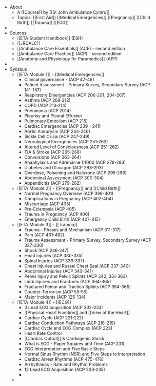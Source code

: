 - About
	- A [[Course]] by [[St John Ambulance Cymru]]
	- Topics: [[First Aid]] [[Medical Emergencies]] [[Pregnancy]] [[Child Birth]] [[Trauma]] [[ECG]]
-
- Sources
	- [[ETA Student Handbook]] (ESH)
	- [[JRCALC]]
	- [[Ambulance Care Essentials]] (ACE) - second edition
	- [[Ambulance Care Practice]]  (ACP) - second edition
	- [[Anatomy and Physiology for Paramedics]] (APP)
-
- Syllabus
	- [[ETA Module 1]] - [[Medical Emergencies]]
		- Clinical governance - (ACP 47-48)
		- Patient Assessment - Primary Survey,  Secondary Survey (ACP 141-147)
		- Respiratory Emergencies (ACP 200-201, 204-207)
		- Asthma (ACP 208-212)
		- COPD (ACP 213-214)
		- Pneumonia (ACP 2014)
		- Pleurisy and Pleural Effusion
		- Pulmonary Embolism (ACP 215)
		- Cardiac Emergencies (ACP 239 - 241)
		- Aortic Aneurysm (ACP 244-246)
		- Sickle Cell Crisis (ACP 247-249)
		- Neurological Emergencies (ACP 251-262)
		- Altered Level of Consciousness (ACP 251-262)
		- TIA & Stroke (ACP 265-266)
		- Convulsions (ACP 263-264)
		- Anaphylaxis and Adrenaline 1:1000 (ACP 279-283)
		- Diabetes and Glucagon (ACP 288-293)
		- Overdose, Poisoning and Naloxone (ACP 295-299)
		- Abdominal Assessment (ACP 300-304)
		- Appendicitis (ACP 279-282)
	- [[ETA Module 2]] - [[Pregnancy]] and [[Child Birth]]
		- Normal Pregnancy Overview (ACP 399-401)
		- Complications in Pregnancy (ACP 402-404)
		- Miscarriage (ACP 405)
		- Pre-Eclampsia (ACP 405)
		- Trauma in Pregnancy (ACP 406)
		- Emergency Child Birth (ACP 407-415)
	- [[ETA Module 3]] - [[Trauma]]
		- Trauma - Phases and Mechanism (ACP 311-317)
		- Pain (ACP 461-462)
		- Trauma Assessment - Primary Survey, Secondary Survey (ACP 327-330)
		- Shock (ACP 246-247)
		- Head Injuries (ACP 330-335)
		- Spinal Injuries (ACP 336-337)
		- Chest Injuries and Russel Chest Seal (ACP 337-340)
		- Abdominal Injuries (ACP 340-341)
		- Pelvis Injury and Pelvic Splints (ACP 342, 361-363)
		- Limb Injuries and Fractures (ACP 364-365)
		- Fractured Femur and Traction Splints (ACP 364-365)
		- Counter-Terrorism (ACP 55-56)
		- Major Incidents (ACP 125-134)
	- [[ETA Module 4]] - [[ECG]]
		- 3 Lead ECG acquisition (ACP 232-233)
		- [[Physical Heart Function]] and [[View of the Heart]]
		- Cardiac Cycle (ACP 221-222)
		- Cardiac Conduction Pathways (ACP 218-219)
		- Cardiac Cycle and ECG Complex (ACP 223)
		- Heart Rate Control
		- [[Cardiac Output]] & Cardiogenic Shock
		- What is ECG - Paper Squares and Time  (ACP 231)
		- ECG Interpretation and Five Basic Steps
		- Normal Sinus Rhythm (NSR) and Five Steps to Interpretation
		- Cardiac Arrest Rhythms (ACP 475-476)
		- Arrhythmias - Rate and Rhythm Problems
		- 12 Lead ECG Acquisition (ACP 233-235)
		-
	-